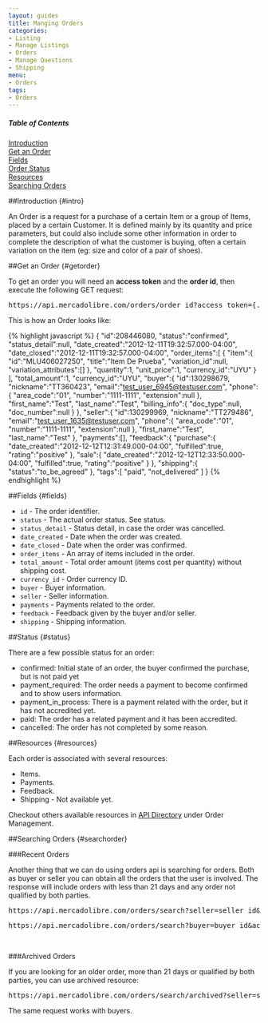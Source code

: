 ```yaml
---
layout: guides
title: Manging Orders
categories: 
- Listing
- Manage Listings
- Orders
- Manage Questions
- Shipping
menu:
- Orders
tags: 
- Orders
---
```


<div class="contents">
  <h5>Table of Contents</h5>
  <dl>
    <dt><a href="javascript:void(0)" onClick="goToByScroll('intro')">Introduction</a></dt>
    <dt><a href="javascript:void(0)" onClick="goToByScroll('getorder')">Get an Order</a></dt>
    <dt><a href="javascript:void(0)" onClick="goToByScroll('fields')">Fields</a></dt>
    <dt><a href="javascript:void(0)" onClick="goToByScroll('status')">Order Status</a></dt>
    <dt><a href="javascript:void(0)" onClick="goToByScroll('resources')">Resources</a></dt>
    <dt><a href="javascript:void(0)" onClick="goToByScroll('searchorder')">Searching Orders</a></dt>
  </dl>
</div>


##Introduction {#intro}

An Order is a request for a purchase of a certain Item or a group of Items, placed by a certain Customer. It is defined mainly by its quantity and price parameters, but could also include some other information in order to complete the description of what the customer is buying, often a certain variation on the item (eg: size and color of a pair of shoes).

##Get an Order {#getorder} 

To get an order you will need an **access token** and the **order id**, then execute the following GET request:

<pre class="terminal">
https://api.mercadolibre.com/orders/order_id?access_token={...}
</pre>

This is how an Order looks like:

{% highlight javascript %}
{
  "id":208446080,
  "status":"confirmed",
  "status_detail":null,
  "date_created":"2012-12-11T19:32:57.000-04:00",
  "date_closed":"2012-12-11T19:32:57.000-04:00",
  "order_items":[
      {
        "item":{
                "id":"MLU406027250",
                "title":"Item De Prueba",
                "variation_id":null,
                "variation_attributes":[]
        },
        "quantity":1,
        "unit_price":1,
        "currency_id":"UYU"
      }
  ],
  "total_amount":1,
  "currency_id":"UYU",
  "buyer":{
           "id":130298679,
           "nickname":"TT360423",
           "email":"test_user_6945@testuser.com",
           "phone":{
                   "area_code":"01",
                   "number":"1111-1111",
                   "extension":null
            },
           "first_name":"Test",
           "last_name":"Test",
           "billing_info":{
                           "doc_type":null,
                           "doc_number":null
            }
  },
  "seller":{
            "id":130299969,
            "nickname":"TT279486",
            "email":"test_user_1635@testuser.com",
            "phone":{
                      "area_code":"01",
                      "number":"1111-1111",
                      "extension":null
            },
            "first_name":"Test",
            "last_name":"Test"
  },
  "payments":[],
  "feedback":{
            "purchase":{
                        "date_created":"2012-12-12T12:31:49.000-04:00",
                        "fulfilled":true,
                        "rating":"positive"
            },
            "sale":{
                    "date_created":"2012-12-12T12:33:50.000-04:00",
                    "fulfilled":true,
                    "rating":"positive"
            }
  },
  "shipping":{
              "status":"to_be_agreed"
  },
  "tags":[
          "paid",
          "not_delivered"
  ]
}
{% endhighlight %}

##Fields {#fields}

- `id` - The order identifier.
- `status` - The actual order status. See status.
- `status_detail` - Status detail, in case the order was cancelled. 
- `date_created` - Date when the order was created.
- `date_closed` - Date when the order was confirmed.
- `order_items` - An array of items included in the order.
- `total_amount` - Total order amount (items cost per quantity) without shipping cost. 
- `currency_id` - Order currency ID. 
- `buyer` - Buyer information.
- `seller` - Seller information.
- `payments` - Payments related to the order.
- `feedback` - Feedback given by the buyer and/or seller. 
- `shipping` - Shipping information.


##Status {#status}

There are a few possible status for an order:

+ confirmed: Initial state of an order, the buyer confirmed the purchase, but is not paid yet
+ payment_required: The order needs a payment to become confirmed and to show users information.
+ payment_in_process: There is a payment related with the order, but it has not accredited yet.
+ paid: The order has a related payment and it has been accredited.
+ cancelled: The order has not completed by some reason.

##Resources {#resources}

Each order is associated with several resources:

* Items.
* Payments.
* Feedback.
* Shipping - Not available yet. 

Checkout others available resources in [API Directory](/API-directory/) under Order Management.

##Searching Orders {#searchorder} 

###Recent Orders

Another thing that we can do using orders api is searching for orders. Both as buyer or seller you can obtain all the orders that the user is involved. The response will include orders with less than 21 days and any order not qualified by both parties. 

<pre class="terminal">
https://api.mercadolibre.com/orders/search?seller=seller_id&#038;access_token={...}
</pre>

<pre class="terminal">
https://api.mercadolibre.com/orders/search?buyer=buyer_id&#038;access_token={...}
</pre>

<br />

###Archived Orders

If you are looking for an older order, more than 21 days or qualified by both parties, you can use archived resource: 

<pre class="terminal">
https://api.mercadolibre.com/orders/search/archived?seller=seller_id&#038;access_token={...}
</pre>

The same request works with buyers. 
